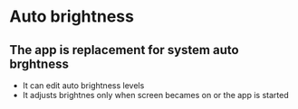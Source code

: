 # Auto brightness
## The app is replacement for system auto brghtness  
- It can edit auto brightness levels  
- It adjusts brightnes only when screen becames on or the app is started   
